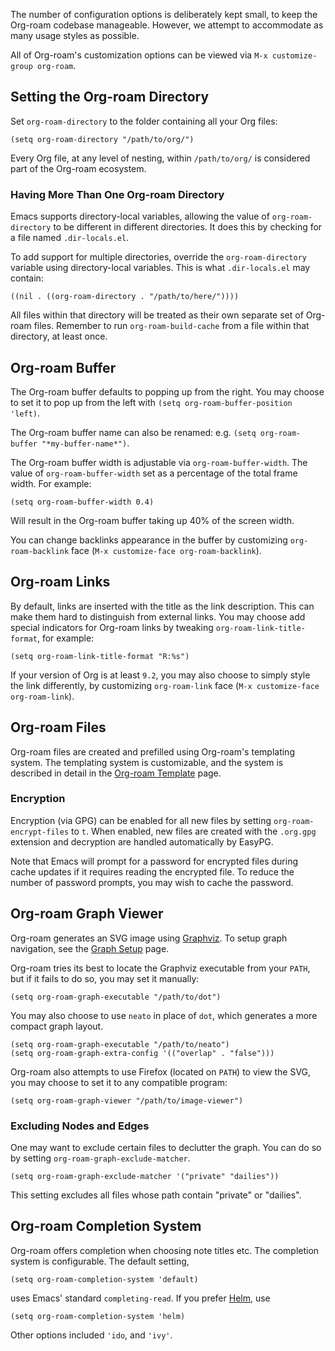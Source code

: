 The number of configuration options is deliberately kept small, to
keep the Org-roam codebase manageable. However, we attempt to
accommodate as many usage styles as possible.

All of Org-roam's customization options can be viewed via `M-x
customize-group org-roam`.

## Setting the Org-roam Directory

Set `org-roam-directory` to the folder containing all your Org files:

```emacs-lisp
(setq org-roam-directory "/path/to/org/")
```

Every Org file, at any level of nesting, within `/path/to/org/` is
considered part of the Org-roam ecosystem.

### Having More Than One Org-roam Directory

Emacs supports directory-local variables, allowing the value of
`org-roam-directory` to be different in different directories. It does
this by checking for a file named `.dir-locals.el`. 

To add support for multiple directories, override the
`org-roam-directory` variable using directory-local variables. This is
what `.dir-locals.el` may contain:

```emacs-lisp
((nil . ((org-roam-directory . "/path/to/here/"))))
```

All files within that directory will be treated as their own separate
set of Org-roam files. Remember to run `org-roam-build-cache` from a
file within that directory, at least once.

## Org-roam Buffer

The Org-roam buffer defaults to popping up from the right. You may
choose to set it to pop up from the left with `(setq
org-roam-buffer-position 'left)`.

The Org-roam buffer name can also be renamed: e.g. `(setq
org-roam-buffer "*my-buffer-name*")`.

The Org-roam buffer width is adjustable via `org-roam-buffer-width`.
The value of `org-roam-buffer-width` set as a percentage of the total
frame width. For example:

```emacs-lisp
(setq org-roam-buffer-width 0.4)
```

Will result in the Org-roam buffer taking up 40% of the screen width.

You can change backlinks appearance in the buffer by customizing
`org-roam-backlink` face (`M-x customize-face org-roam-backlink`).

## Org-roam Links

By default, links are inserted with the title as the link description.
This can make them hard to distinguish from external links. You may
choose add special indicators for Org-roam links by tweaking
`org-roam-link-title-format`, for example:

```emacs-lisp
(setq org-roam-link-title-format "R:%s")
```

If your version of Org is at least `9.2`, you may also choose to
simply style the link differently, by customizing `org-roam-link` face
(`M-x customize-face org-roam-link`).

## Org-roam Files

Org-roam files are created and prefilled using Org-roam's templating
system. The templating system is customizable, and the system is
described in detail in the [Org-roam Template](templating.md) page.

### Encryption

Encryption (via GPG) can be enabled for all new files by setting
`org-roam-encrypt-files` to `t`. When enabled, new files are created
with the `.org.gpg` extension and decryption are handled automatically
by EasyPG. 

Note that Emacs will prompt for a password for encrypted files during
cache updates if it requires reading the encrypted file. To reduce the
number of password prompts, you may wish to cache the password.

## Org-roam Graph Viewer

Org-roam generates an SVG image using
[Graphviz](https://graphviz.org/). To setup graph navigation, see the
[Graph Setup](graph_setup.md) page.

Org-roam tries its best to locate the Graphviz executable from your
`PATH`, but if it fails to do so, you may set it manually:

```
(setq org-roam-graph-executable "/path/to/dot")
```

You may also choose to use `neato` in place of `dot`, which generates a more compact graph layout.

```
(setq org-roam-graph-executable "/path/to/neato")
(setq org-roam-graph-extra-config '(("overlap" . "false")))
```

Org-roam also attempts to use Firefox (located on `PATH`) to view the
SVG, you may choose to set it to any compatible program:

```
(setq org-roam-graph-viewer "/path/to/image-viewer")
```

### Excluding Nodes and Edges
One may want to exclude certain files to declutter the graph. You can do so by setting `org-roam-graph-exclude-matcher`.

```
(setq org-roam-graph-exclude-matcher '("private" "dailies"))
```

This setting excludes all files whose path contain "private" or "dailies".

## Org-roam Completion System

Org-roam offers completion when choosing note titles etc.
The completion system is configurable. The default setting,

```
(setq org-roam-completion-system 'default)
```

uses Emacs' standard `completing-read`. If you prefer [Helm](https://emacs-helm.github.io/helm/), use

```
(setq org-roam-completion-system 'helm)
```

Other options included `'ido`, and `'ivy'`.

